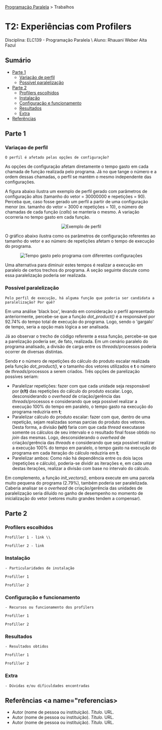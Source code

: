 [Programação Paralela](https://github.com/AndreaInfUFSM/elc139-2018a) > Trabalhos

# T2: Experiências com Profilers

Disciplina: ELC139 - Programação Paralela \\
Aluno: Rhauani Weber Aita Fazul

## Sumário

- [Parte 1](#parte-1)
	- [Variação de perfil](#variacao)
	- [Possível paralelização](#paralelizacao)
- [Parte 2](#parte-2)
	- [Profilers escolhidos](#profilers-escolhidos)
	- [Instalação](#instalacao)
	- [Configuração e funcionamento](#config)
	- [Resultados](#resultados)
	- [Extra](#extra)
- [Referências](#referencias)

<!-- PARTE 1 -->
## Parte 1 

### Variaçao de perfil  <a name="variacao"></a>
```
O perfil é afetado pelas opções de configuração?
```

As opções de configuração afetam diretamente o tempo gasto em cada chamada de função realizada pelo programa. Já no que tange o número e a ordem dessas chamadas, o perfil se mantém o mesmo independente das configurações. 

A figura abaixo ilustra um exemplo de perfil gerado com parâmetros de configuração altos (tamanho do vetor = 30000000 e repetições = 90). Perceba que, caso fosse gerado um perfil a partir de uma configuração menor (ex. tamanho do vetor = 3000 e repetições = 10), o número de chamadas de cada função (<i>calls</i>) se manteria o mesmo. A variação ocorreria no tempo gasto em cada função.

<p align="center">
    <img src="https://github.com/rwfazul/elc139-2018a/tree/master/trabalhos/t2/imagens/dotprod_seq-exemploPerfil.png" title="Exemplo de perfil">
</p>

O gráfico abaixo ilustra como os parâmetros de configuração referentes ao tamanho do vetor e ao número de repetições afetam o tempo de execução do programa.

<p align="center">
    <img src="https://github.com/rwfazul/elc139-2018a/tree/master/trabalhos/t2/imagens/dotprod_seq-graficoTempos.png" title="Tempo gasto pelo programa com diferentes configurações">
</p>

Uma alternativa para diminuir estes tempos é realizar a execução em paralelo de certos trechos do programa. A seção seguinte discute como essa paralelização poderia ser realizada.
	
### Possível paralelização <a name="paralelizacao"></a>
```
Pelo perfil de execução, há alguma função que poderia ser candidata a paralelização? Por quê?
```
Em uma análise 'black box', levando em consideração o perfil apresentado anteriormente, percebe-se que a função <i>dot_product()</i> é a responsável por 92.74% do tempo total de execução do programa. Logo, sendo o 'gargalo' de tempo, seria a opção mais lógica a ser analisada.

Já ao observar o trecho de código referente a essa função, percebe-se que a parelização poderia ser, de fato, realizada. Em um cenário paralelo do programa analisado, a divisão de carga entre os <i>threads</i>/processos poderia ocorrer de diversas distintas.

Sendo **r** o número de repetições do cálculo do produto escalar realizada pela função <i>dot_product()</i>, **v** o tamanho dos vetores utilizados e **t** o número de <i>threads</i>/processos a serem criados. Três opções de parelização possíves seriam:

- Paralelizar repetições: fazer com que cada unidade seja responsável por **(r/t)** das repetições do cálculo do produto escalar. Logo, desconsiderando o <i>overhead</i> de criação/gerência das <i>threads</i>/processos e considerando que seja possível realizar a execução 100% do tempo em paralelo, o tempo gasto na execução do programa reduziria em **t**;
- Paralelizar cálculo do produto escalar: fazer com que, dentro de uma repetição, sejam realizadas somas parcias do produto dos vetores. Desta forma, a divisão **(v/r)** faria com que cada <i>thread</i> executasse somente os cálculos de seu intervalo e o resultado final fosse obtido no <i>join</i> das mesmas. Logo, desconsiderando o <i>overhead</i> de criação/gerência das <i>threads</i> e considerando que seja possível realizar a execução 100% do tempo em paralelo, o tempo gasto na execução do programa em cada iteração do cálculo reduziria em **t**;
- Parelelizar ambos: Como não há dependência entre os dois laços (repetições e cálculo), poderia-se dividir as iterações e, em cada uma destas iterações, realizar a divisão com base no intervalo do cálculo. 

Em complemento, a função <i>init_vectors()</i>, embora execute em uma parcela muito pequena do programa (2.79%), também poderia ser paralelizada. Caberia analisar se o <i>overhead</i> de criação/gerência das unidades de paralelização seria diluído no ganho de desempenho no momento de inicialização do vetor (vetores muito grandes tendem a compensar). 

   
<!-- PARTE 2 -->
## Parte 2

### Profilers escolhidos
```
Profiller 1 - link \\

Profiller 2 - link
```

### Instalação <a name="instalacao"></a>
	- Particularidades de instalação
```
Profiller 1
```

```
Profiller 2
```

### Configuração e funcionamento <a name="config"></a>
	- Recursos ou funcionamento dos profilers
```
Profiller 1
```

```
Profiller 2
```

### Resultados
	- Resultados obtidos
```
Profiller 1
```

```
Profiller 2
```

### Extra
	- Dúvidas e/ou dificuldades encontradas

<!-- REFERÊNCIAS -->
## Referências <a name="referencias></a>
- Autor (nome de pessoa ou instituição). <i>Título.</i> URL.
- Autor (nome de pessoa ou instituição). <i>Título.</i> URL.
- Autor (nome de pessoa ou instituição). <i>Título.</i> URL.
